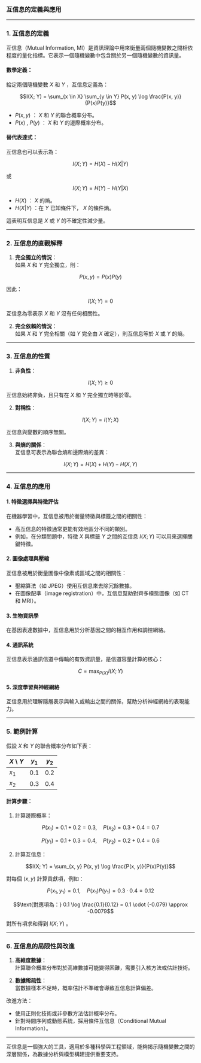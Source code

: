 ### 互信息的定義與應用

---

### **1. 互信息的定義**

互信息（Mutual Information, MI）是資訊理論中用來衡量兩個隨機變數之間相依程度的量化指標。它表示一個隨機變數中包含關於另一個隨機變數的資訊量。

#### 數學定義：
給定兩個隨機變數  $`X`$  和  $`Y`$ ，互信息定義為：

```math
I(X; Y) = \sum_{x \in X} \sum_{y \in Y} P(x, y) \log \frac{P(x, y)}{P(x)P(y)}
```

-  $`P(x, y)`$ ： $`X`$  和  $`Y`$  的聯合概率分布。
-  $`P(x)`$ ,  $`P(y)`$ ： $`X`$  和  $`Y`$  的邊際概率分布。

#### 替代表達式：
互信息也可以表示為：

```math
I(X; Y) = H(X) - H(X|Y)
```

或

```math
I(X; Y) = H(Y) - H(Y|X)
```

-  $`H(X)`$ ： $`X`$  的熵。
-  $`H(X|Y)`$ ：在  $`Y`$  已知條件下， $`X`$  的條件熵。

這表明互信息是  $`X`$  或  $`Y`$  的不確定性減少量。

---

### **2. 互信息的直觀解釋**

1. **完全獨立的情況**：  
   如果  $`X`$  和  $`Y`$  完全獨立，則：
   
```math
P(x, y) = P(x)P(y)
```

   因此：
   
```math
I(X; Y) = 0
```

   互信息為零表示  $`X`$  和  $`Y`$  沒有任何相關性。

2. **完全依賴的情況**：  
   如果  $`X`$  和  $`Y`$  完全相關（如  $`Y`$  完全由  $`X`$  確定），則互信息等於  $`X`$  或  $`Y`$  的熵。

---

### **3. 互信息的性質**

1. **非負性**：  
   
```math
I(X; Y) \geq 0
```

   互信息始終非負，且只有在  $`X`$  和  $`Y`$  完全獨立時等於零。

2. **對稱性**：  
   
```math
I(X; Y) = I(Y; X)
```

   互信息與變數的順序無關。

3. **與熵的關係**：  
   互信息可表示為聯合熵和邊際熵的差異：
   
```math
I(X; Y) = H(X) + H(Y) - H(X, Y)
```


---

### **4. 互信息的應用**

#### **1. 特徵選擇與特徵評估**  
在機器學習中，互信息被用於衡量特徵與標籤之間的相關性：
- 高互信息的特徵通常更能有效地區分不同的類別。
- 例如，在分類問題中，特徵  $`X`$  與標籤  $`Y`$  之間的互信息  $`I(X; Y)`$  可以用來選擇關鍵特徵。

#### **2. 圖像處理與壓縮**  
互信息被用於衡量圖像中像素或區域之間的相關性：
- 壓縮算法（如 JPEG）使用互信息來去除冗餘數據。
- 在圖像配準（image registration）中，互信息幫助對齊多模態圖像（如 CT 和 MRI）。

#### **3. 生物資訊學**  
在基因表達數據中，互信息用於分析基因之間的相互作用和調控網絡。

#### **4. 通訊系統**  
互信息表示通訊信道中傳輸的有效資訊量，是信道容量計算的核心：

```math
C = \max_{P(X)} I(X; Y)
```


#### **5. 深度學習與神經網絡**  
互信息用於理解隱層表示與輸入或輸出之間的關係，幫助分析神經網絡的表現能力。

---

### **5. 範例計算**

假設  $`X`$  和  $`Y`$  的聯合概率分布如下表：

|  $`X`$  \  $`Y`$  |  $`y_1`$  |  $`y_2`$  |
|--------------------|-----------|-----------|
|  $`x_1`$          | 0.1       | 0.2       |
|  $`x_2`$          | 0.3       | 0.4       |

#### 計算步驟：
1. 計算邊際概率：
   
```math
P(x_1) = 0.1 + 0.2 = 0.3, \quad P(x_2) = 0.3 + 0.4 = 0.7
```

   
```math
P(y_1) = 0.1 + 0.3 = 0.4, \quad P(y_2) = 0.2 + 0.4 = 0.6
```


2. 計算互信息：
   
```math
I(X; Y) = \sum_{x, y} P(x, y) \log \frac{P(x, y)}{P(x)P(y)}
```

   對每個  $`(x, y)`$  計算貢獻項，例如：
   
```math
P(x_1, y_1) = 0.1, \quad P(x_1)P(y_1) = 0.3 \cdot 0.4 = 0.12
```

   
```math
\text{對應項為：} 0.1 \log \frac{0.1}{0.12} = 0.1 \cdot (-0.079) \approx -0.0079
```

   對所有項求和得到  $`I(X; Y)`$ 。

---

### **6. 互信息的局限性與改進**

1. **高維度數據**：  
   計算聯合概率分布對於高維數據可能變得困難，需要引入核方法或估計技術。

2. **數據稀疏性**：  
   當數據樣本不足時，概率估計不準確會導致互信息計算偏差。

改進方法：
- 使用正則化技術或非參數方法估計概率分布。
- 針對時間序列或動態系統，採用條件互信息（Conditional Mutual Information）。

---

互信息是一個強大的工具，適用於多種科學與工程領域，能夠揭示隨機變數之間的深層關係，為數據分析與模型構建提供重要支持。